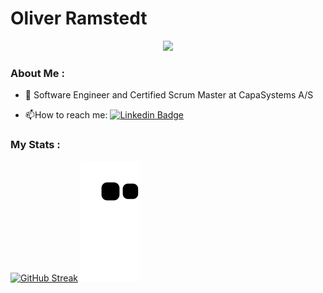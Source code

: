 # Oliver Ramstedt
<p align="center">
    <!--<img src="https://readme-typing-svg.demolab.com?font=Fira+Code&weight=500&size=25&duration=1&pause=1000&color=F77F56&width=435&lines=Oliver+Ramstedt"/> !-->
</p>

<p align="center">
    <img src="https://readme-typing-svg.demolab.com?font=Fira%20Code&duration=4999&pause=1000&color=F77F56&center=true&vCenter=true&width=435&lines=Full+Stack+Engineer;Certified+Scrum+Master;Agilist+with+a+capital+A;Adding+value+at+CapaSystems+A%2FS;Always+interested+in+new+tech;Ready+to+learn!"/>
</p>

### About Me :
- :telescope: Software Engineer and Certified Scrum Master at CapaSystems A/S 

- :mailbox:How to reach me: [![Linkedin Badge](https://img.shields.io/badge/-Oliver-blue?style=flat&logo=Linkedin&logoColor=white)](https://www.linkedin.com/in/oliver-ramstedt/)

### My Stats :
[![GitHub Streak](https://streak-stats.demolab.com/?user=MoistGoolem&theme=sunset-gradient&exclude_days=sat,sun)](https://git.io/streak-stats)
![Snake animation](https://github.com/MoistGoolem/MoistGoolem/blob/output/github-contribution-grid-snake.svg)

